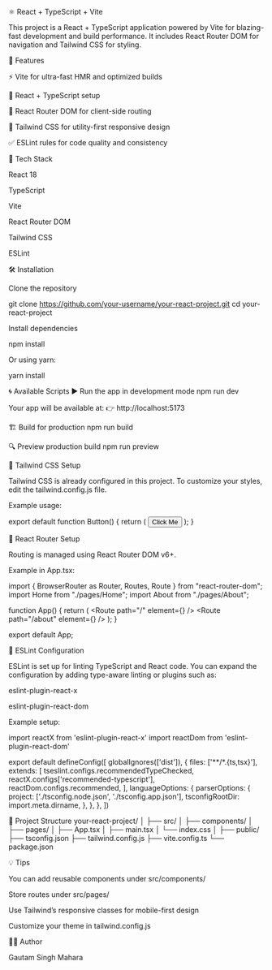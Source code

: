 ⚛️ React + TypeScript + Vite

This project is a React + TypeScript application powered by Vite for blazing-fast development and build performance.
It includes React Router DOM for navigation and Tailwind CSS for styling.

🚀 Features

⚡ Vite for ultra-fast HMR and optimized builds

🔷 React + TypeScript setup

🧭 React Router DOM for client-side routing

🎨 Tailwind CSS for utility-first responsive design

✅ ESLint rules for code quality and consistency

🧩 Tech Stack

React 18

TypeScript

Vite

React Router DOM

Tailwind CSS

ESLint

🛠️ Installation

Clone the repository

git clone https://github.com/your-username/your-react-project.git
cd your-react-project


Install dependencies

npm install


Or using yarn:

yarn install

🌀 Available Scripts
▶️ Run the app in development mode
npm run dev


Your app will be available at:
👉 http://localhost:5173

🏗️ Build for production
npm run build

🔍 Preview production build
npm run preview

🎨 Tailwind CSS Setup

Tailwind CSS is already configured in this project.
To customize your styles, edit the tailwind.config.js file.

Example usage:

export default function Button() {
  return (
    <button className="bg-blue-600 text-white font-semibold py-2 px-4 rounded-lg hover:bg-blue-700 transition">
      Click Me
    </button>
  );
}

🧭 React Router Setup

Routing is managed using React Router DOM v6+.

Example in App.tsx:

import { BrowserRouter as Router, Routes, Route } from "react-router-dom";
import Home from "./pages/Home";
import About from "./pages/About";

function App() {
  return (
    <Router>
      <Routes>
        <Route path="/" element={<Home />} />
        <Route path="/about" element={<About />} />
      </Routes>
    </Router>
  );
}

export default App;

🧹 ESLint Configuration

ESLint is set up for linting TypeScript and React code.
You can expand the configuration by adding type-aware linting or plugins such as:

eslint-plugin-react-x

eslint-plugin-react-dom

Example setup:

import reactX from 'eslint-plugin-react-x'
import reactDom from 'eslint-plugin-react-dom'

export default defineConfig([
  globalIgnores(['dist']),
  {
    files: ['**/*.{ts,tsx}'],
    extends: [
      tseslint.configs.recommendedTypeChecked,
      reactX.configs['recommended-typescript'],
      reactDom.configs.recommended,
    ],
    languageOptions: {
      parserOptions: {
        project: ['./tsconfig.node.json', './tsconfig.app.json'],
        tsconfigRootDir: import.meta.dirname,
      },
    },
  },
])

📁 Project Structure
your-react-project/
│
├── src/
│   ├── components/
│   ├── pages/
│   ├── App.tsx
│   ├── main.tsx
│   └── index.css
│
├── public/
├── tsconfig.json
├── tailwind.config.js
├── vite.config.ts
└── package.json

💡 Tips

You can add reusable components under src/components/

Store routes under src/pages/

Use Tailwind’s responsive classes for mobile-first design

Customize your theme in tailwind.config.js

🧑‍💻 Author

Gautam Singh Mahara